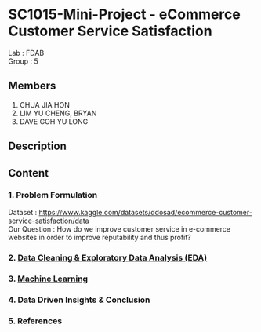 # SC1015-Mini-Project - eCommerce Customer Service Satisfaction
Lab : FDAB\
Group : 5

Members 
--
1. CHUA JIA HON
2. LIM YU CHENG, BRYAN
3. DAVE GOH YU LONG

Description
--


Content
--
### 1. Problem Formulation
  Dataset : https://www.kaggle.com/datasets/ddosad/ecommerce-customer-service-satisfaction/data \
  Our Question : How do we improve customer service in e-commerce websites in order to improve reputability and thus profit?

### 2. [Data Cleaning & Exploratory Data Analysis (EDA)]()
### 3. [Machine Learning]()
### 4. Data Driven Insights & Conclusion
### 5. References


